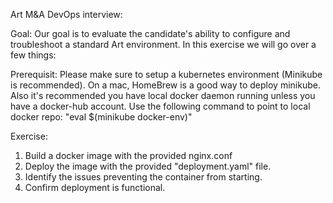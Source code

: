 Art M&A DevOps interview:

Goal:
	Our goal is to evaluate the candidate's ability to configure and troubleshoot a standard Art environment.  In this exercise we will go over a few things:

Prerequisit:
	Please make sure to setup a kubernetes environment (Minikube is recommended).  On a mac, HomeBrew is a good way to deploy minikube.
	Also it's recommended you have local docker daemon running unless you have a docker-hub account.  Use the following command to point to local docker repo: "eval $(minikube docker-env)"

Exercise:
1.	Build a docker image with the provided nginx.conf
2.	Deploy the image with the provided "deployment.yaml" file.
3.	Identify the issues preventing the container from starting.
4.	Confirm deployment is functional. 
